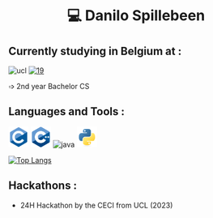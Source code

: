 <h1 align="center"> 💻 Danilo Spillebeen </h1>
<h2 align="left"> Currently studying in Belgium at : </h2>
<p align ="left> 

<a href="https://uclouvain.be/fr/index.html" target="_blank" rel="noreferrer noopener">
    <img src="https://upload.wikimedia.org/wikipedia/commons/thumb/7/72/UCLouvain_logo.svg/2560px-UCLouvain_logo.svg.png" alt="ucl" height="70">
</a>
<a href="https://campus19.be/" target="_blank" rel="noreferrer noopener">
    <img src="https://cdn.dorik.com/60d9e60019777c001197de7e/629a22a6e91a890012ba18dc/images/19-blanc_yd72cr9s.png" alt="19" height="70">
</a>
<p>➩  2nd year Bachelor CS</p>
</p>

<h2 align="left">Languages and Tools :</h2>
<p align="left">

<!-- Languages Pictures -->
<img src="https://raw.githubusercontent.com/devicons/devicon/master/icons/c/c-original.svg" alt="c" width="40" height="40"/>
<img src="https://raw.githubusercontent.com/devicons/devicon/master/icons/cplusplus/cplusplus-original.svg" alt="c++" width="40" height="40"/>
<img src="https://cdn4.iconfinder.com/data/icons/logos-and-brands/512/181_Java_logo_logos-512.png" alt="java" width="40" height="40"/>
<img src="https://raw.githubusercontent.com/devicons/devicon/master/icons/python/python-original.svg" alt="python" width="40" height="40"/>

</p>


 [![Top Langs](https://github-readme-stats.vercel.app/api/top-langs/?username=dspilleb&layout=compact)](https://github.com/anuraghazra/github-readme-stats) 

 
<h2 align="left">Hackathons :</h2>
<ul>
  <li>24H Hackathon by the CECI from UCL (2023) </li>
  <!-- <li>48H Hackathon by Odoo (3rd Edition, 2023)</li> -->
</ul>  
